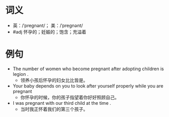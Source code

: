 # 词义
- 英：/ˈpreɡnənt/； 美：/ˈpreɡnənt/
- #adj 怀孕的；妊娠的；饱含；充溢着
# 例句
- The number of women who become pregnant after adopting children is legion .
	- 领养小孩后怀孕的妇女比比皆是。
- Your baby depends on you to look after yourself properly while you are pregnant
	- 你怀孕的时候，你的孩子指望着你好好照顾自己。
- I was pregnant with our third child at the time .
	- 当时我正怀着我们的第三个孩子。
